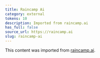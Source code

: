```yaml
---
title: Raincamp Ai
category: external
tokens: 10
description: Imported from raincamp.ai
has_full: false
source_url: https://raincamp.ai
slug: raincamp-ai
---
```


This content was imported from [raincamp.ai](https://raincamp.ai).
